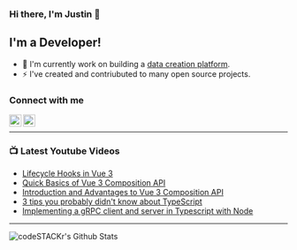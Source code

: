 ### Hi there, I'm Justin 👋

## I'm a Developer!

- 🔭 I'm currently work on building a [data creation platform](https://datatorch.io).
- ⚡ I've created and contriubuted to many open source projects.

### Connect with me

[<img align="left" alt="jsbroks | YouTube" width="22px" src="https://cdn.jsdelivr.net/npm/simple-icons@v3/icons/youtube.svg" />][youtube]
[<img align="left" alt="jsbroks | LinkedIn" width="22px" src="https://cdn.jsdelivr.net/npm/simple-icons@v3/icons/linkedin.svg" />][linkedin]

<br />

---

### 📺 Latest Youtube Videos

<!-- YOUTUBE:START -->
- [Lifecycle Hooks in Vue 3](https://www.youtube.com/watch?v=ovGtB5eWsVI)
- [Quick Basics of Vue 3 Composition API](https://www.youtube.com/watch?v=p4iOYO_St_Y)
- [Introduction and Advantages to Vue 3 Composition API](https://www.youtube.com/watch?v=hel0GmxeHyI)
- [3 tips you probably didn't know about TypeScript](https://www.youtube.com/watch?v=UuBJrAZsp4Y)
- [Implementing a gRPC client and server in Typescript with Node](https://www.youtube.com/watch?v=H0c4Wjl4kRQ)
<!-- YOUTUBE:END -->

---

<img align="center" alt="codeSTACKr's Github Stats" src="https://github-readme-stats.vercel.app/api?username=jsbroks&show_icons=true&hide_border=true" >


[youtube]: https://www.youtube.com/channel/UCro4e-xxAYrgwt5cOccnE0A
[github]: https://www.github.com/jsbroks
[linkedin]: https://www.linkedin.com/in/jsbroks/
